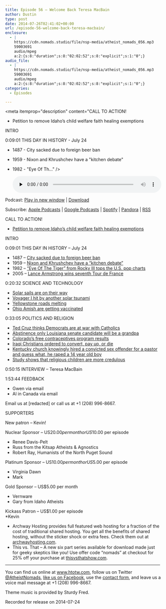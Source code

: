```yaml
---
title: Episode 56 – Welcome Back Teresa MacBain
author: Dustin
type: post
date: 2014-07-26T02:41:02+00:00
url: /episode-56-welcome-back-teresa-macbain/
enclosure:
  - |
    https://cdn.nomads.studio/file/nsp-media/atheist_nomads_056.mp3
    59003691
    audio/mpeg
    a:2:{s:8:"duration";s:8:"02:02:52";s:8:"explicit";s:1:"0";}
audio_file:
  - |
    https://cdn.nomads.studio/file/nsp-media/atheist_nomads_056.mp3
    59003691
    audio/mpeg
    a:2:{s:8:"duration";s:8:"02:02:52";s:8:"explicit";s:1:"0";}
categories:
  - Episodes

---
```

<div itemscope itemtype="http://schema.org/AudioObject">
  <meta itemprop="name" content="Episode 56 &#8211; Welcome Back Teresa MacBain" />
  
  <meta itemprop="uploadDate" content="2014-07-25T20:41:02-06:00" />
  
  <meta itemprop="encodingFormat" content="audio/mpeg" />
  
  <meta itemprop="duration" content="PT2H02M52S" />
  
  <meta itemprop="description" content="CALL TO ACTION!

* Petition to remove Idaho’s child welfare faith healing exemptions

INTRO

0:09:01 THIS DAY IN HISTORY - July 24

* 1487 - City sacked due to foreign beer ban
* 1959 - Nixon and Khrushchev have a &quot;kitchen debate&quot;
* 1982 - &quot;Eye Of Th..." />
  
  <meta itemprop="contentUrl" content="https://dts.podtrac.com/redirect.mp3/cdn.nomads.studio/file/nsp-media/atheist_nomads_056.mp3" />
  
  <meta itemprop="contentSize" content="56.3" />
  </p> 
  
  <div class="powerpress_player" id="powerpress_player_8311">
    <audio class="wp-audio-shortcode" id="audio-5182-55" preload="none" style="width: 100%;" controls="controls"><source type="audio/mpeg" src="https://dts.podtrac.com/redirect.mp3/cdn.nomads.studio/file/nsp-media/atheist_nomads_056.mp3?_=55" /><a href="https://dts.podtrac.com/redirect.mp3/cdn.nomads.studio/file/nsp-media/atheist_nomads_056.mp3">https://dts.podtrac.com/redirect.mp3/cdn.nomads.studio/file/nsp-media/atheist_nomads_056.mp3</a></audio>
  </div>
</div>

<p class="powerpress_links powerpress_links_mp3">
  Podcast: <a href="https://dts.podtrac.com/redirect.mp3/cdn.nomads.studio/file/nsp-media/atheist_nomads_056.mp3" class="powerpress_link_pinw" target="_blank" title="Play in new window" onclick="return powerpress_pinw('https://htotw.com/?powerpress_pinw=5182-podcast');" rel="nofollow">Play in new window</a> | <a href="https://dts.podtrac.com/redirect.mp3/cdn.nomads.studio/file/nsp-media/atheist_nomads_056.mp3" class="powerpress_link_d" title="Download" rel="nofollow" download="atheist_nomads_056.mp3">Download</a>
</p>

<p class="powerpress_links powerpress_subscribe_links">
  Subscribe: <a href="https://podcasts.apple.com/us/podcast/humanists-take-on-the-world/id530050098?mt=2&ls=1" class="powerpress_link_subscribe powerpress_link_subscribe_itunes" target="_blank" title="Subscribe on Apple Podcasts" rel="nofollow">Apple Podcasts</a> | <a href="https://www.google.com/podcasts?feed=aHR0cDovL2F0aGVpc3Rub21hZHMubGlic3luLmNvbS9yc3M%3D" class="powerpress_link_subscribe powerpress_link_subscribe_googleplay" target="_blank" title="Subscribe on Google Podcasts" rel="nofollow">Google Podcasts</a> | <a href="https://open.spotify.com/show/3LzK2xZGike6Tc1GEMtMbr?si=LieN9SNuTpq96smuaUsH8A" class="powerpress_link_subscribe powerpress_link_subscribe_spotify" target="_blank" title="Subscribe on Spotify" rel="nofollow">Spotify</a> | <a href="https://www.pandora.com/podcast/atheist-nomads/PC:10122?corr=62071012&part=ug" class="powerpress_link_subscribe powerpress_link_subscribe_pandora" target="_blank" title="Subscribe on Pandora" rel="nofollow">Pandora</a> | <a href="https://htotw.com/feed/podcast/" class="powerpress_link_subscribe powerpress_link_subscribe_rss" target="_blank" title="Subscribe via RSS" rel="nofollow">RSS</a>
</p>

CALL TO ACTION!

* <a href="http://www.change.org/petitions/idaho-governor-butch-otter-idaho-senator-jim-risch-idaho-senator-mike-crapo-remove-religious-shield-laws-that-prevent-prosecution-of-child-abuse-due-to-medical-neglect-by-faith-healing-parents" target="_blank" rel="noopener">Petition to remove Idaho’s child welfare faith healing exemptions</a>

INTRO

0:09:01 THIS DAY IN HISTORY &#8211; July 24

* 1487 &#8211; <a href="http://en.wikipedia.org/wiki/July_24" target="_blank" rel="noopener">City sacked due to foreign beer ban</a>  
* 1959 &#8211; <a href="http://www.history.com/this-day-in-history/nixon-and-khrushchev-have-a-kitchen-debate" target="_blank" rel="noopener">Nixon and Khrushchev have a &#8220;kitchen debate&#8221;</a>  
* 1982 &#8211; <a href="http://www.history.com/this-day-in-history/quoteye-of-the-tigerquot-from-rocky-iii-tops-the-us-pop-charts" target="_blank" rel="noopener">&#8220;Eye Of The Tiger&#8221; from Rocky III tops the U.S. pop charts</a>  
* 2005 &#8211; <a href="http://www.history.com/this-day-in-history/lance-armstrong-wins-seventh-tour-de-france" target="_blank" rel="noopener">Lance Armstrong wins seventh Tour de France</a>

0:20:32 SCIENCE AND TECHNOLOGY

* <a href="http://www.scientificamerican.com/article/lightsail-solar-sailing-launch-date/" target="_blank" rel="noopener">Solar sails are on their way</a>  
* <a href="http://www.cnet.com/news/nasas-voyager-hit-by-third-solar-tsunami/" target="_blank" rel="noopener">Voyager I hit by another solar tsunami</a>  
* <a href="http://www.rawstory.com/rs/2014/07/14/parts-of-yellowstone-national-park-closed-after-massive-supervolcano-beneath-it-melts-roads/" target="_blank" rel="noopener">Yellowstone roads melting</a>  
* <a href="http://www.pbs.org/newshour/rundown/ohio-amish-reconsider-vaccines-amid-largest-measles-outbreak-u-s-history/" target="_blank" rel="noopener">Ohio Amish are getting vaccinated</a>

0:33:05 POLITICS AND RELIGION

* <a href="http://www.rawstory.com/rs/2014/07/17/ted-cruz-democrats-declare-war-on-catholic-church-with-contraception-faith-fines/" target="_blank" rel="noopener">Ted Cruz thinks Democrats are at war with Catholics </a>  
* <a href="http://politicalticker.blogs.cnn.com/2014/07/03/louisianas-bill-cassidy-says-teen-daughter-pregnant-report-says/" target="_blank" rel="noopener">Abstinence only Louisiana senate candidate will be a grandpa</a>  
* <a href="http://www.allvoices.com/contributed-news/17491948-colorado-provided-free-birth-control-for-five-years-and-the-results-were-remarkable" target="_blank" rel="noopener">Colorado’s free contraceptives program results</a>  
* <a href="http://www.aljazeera.com/news/middleeast/2014/07/iraq-christians-told-convert-face-death-2014718111040982432.html" target="_blank" rel="noopener">Iraqi Christians ordered to convert, pay up, or die</a>  
* <a href="http://www.rawstory.com/rs/2014/07/09/ky-boy-raped-by-pastor-church-had-hired-because-god-forgave-past-sex-crimes-police/" target="_blank" rel="noopener">Kentucky church knowingly hired a convicted sex offender for a pastor and guess what, he raped a 14 year old boy</a>  
* <a href="http://www.rawstory.com/rs/2014/07/18/researchers-children-exposed-to-religion-have-difficulty-distinguishing-fact-from-fiction/" target="_blank" rel="noopener">Study shows that religious children are more credulous</a>

0:50:15 INTERVIEW &#8211; Teresa MacBain

1:53:44 FEEDBACK

* Gwen via email  
* Al in Canada via email

Email us at [redacted] or call us at +1 (208) 996-8667.

SUPPORTERS

New patron &#8211; Kevin!

Nuclear Sponsor &#8211; US$20.00 per month or US$10.00 per episode  
* Renee Davis-Pelt  
* Russ from the Kitsap Atheists & Agnostics  
* Robert Ray, Humanists of the North Puget Sound

Platinum Sponsor – US$10.00 per month or US$5.00 per episode  
* Virginia Dawn  
* Mark

Gold Sponsor – US$5.00 per month  
* Vernware  
* Gary from Idaho Atheists

Kickass Patron &#8211; US$1.00 per episode  
*Kevin

* Archway Hosting provides full featured web hosting for a fraction of the cost of traditional shared hosting. You get all the benefits of shared hosting, without the sticker shock or extra fees. Check them out at <a href="http://archwayhosting.com/" target="_blank" rel="noopener">archwayhosting.com</a>.  
* This vs. That &#8211; A new six part series available for download made just for geeky skeptics like you! Use offer code &#8220;nomads&#8221; at checkout for 25% off your purchase at <a href="http://www.thisvsthatshow.com/" target="_blank" rel="noopener">thisvsthatshow.com</a>.

<hr width="500" />

You can find us online at <a href="https://www.htotw.com/" target="_blank" rel="noopener">www.htotw.com</a>, follow us on Twitter <a href="https://htotw.com/twitter" target="_blank" rel="noopener">@AtheistNomads</a>, <a href="https://htotw.com/facebook" target="_blank" rel="noopener">like us on Facebook</a>, use the [contact form](https://htotw.com/contact), and leave us a voice mail message at +1 (208) 996-8667.

Theme music is provided by Sturdy Fred.

Recorded for release on 2014-07-24